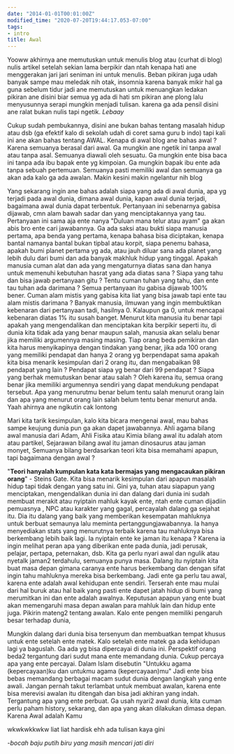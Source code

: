 ```yaml
---
date: "2014-01-01T00:01:00Z"
modified_time: "2020-07-20T19:44:17.053-07:00"
tags:
- intro
title: Awal
---
```


Yooww akhirnya ane memutuskan untuk menulis blog atau (curhat di blog) nulis artikel setelah sekian lama berpikir dan ntah kenapa hati ane menggerakan jari jari seniman ini untuk menulis. Beban pikiran juga udah banyak sampe mau meledak nih otak, insomnia karena banyak mikir hal ga guna sebelum tidur jadi ane memutuskan untuk menuangkan ledakan pikiran ane disini biar semua yg ada di hati sm pikiran ane plong lalu menyusunnya serapi mungkin menjadi tulisan. karena ga ada pensil disini ane ralat bukan nulis tapi ngetik. _Lebaay_

  

Cukup sudah pembukannya, disini ane bukan bahas tentang masalah hidup atau dsb (ga efektif kalo di sekolah udah di coret sama guru b indo) tapi kali ini ane akan bahas tentang AWAL. Kenapa di awal blog ane bahas awal ? Karena semuanya berasal dari awal. Ga mungkin ane ngetik ini tanpa awal atau tanpa asal. Semuanya diawali oleh sesuatu. Ga mungkin ente bisa baca ini tanpa ada ibu bapak ente yg kimpoian. Ga mungkin bapak ibu ente ada tanpa sebuah pertemuan. Semuanya pasti memiliki awal dan semuanya ga akan ada kalo ga ada awalan. Makin kesini makin ngelantur nih blog

  

Yang sekarang ingin ane bahas adalah siapa yang ada di awal dunia, apa yg terjadi pada awal dunia, dimana awal dunia, kapan awal dunia terjadi, bagaimana awal dunia dapat terbentuk. Pertanyaan ini sebenarnya gabisa dijawab, cmn alam bawah sadar dan yang menciptakannya yang tau. Pertanyaan ini sama aja ente nanya "Duluan mana telur atau ayam" ga akan abis bro ente cari jawabannya. Ga ada saksi atau bukti siapa manusia pertama, apa benda yang pertama, kenapa bahasa bisa diciptakan, kenapa bantal namanya bantal bukan tipbal atau korpit, siapa penemu bahasa, apakah bumi planet pertama yg ada, atau jauh diluar sana ada planet yang lebih dulu dari bumi dan ada banyak makhluk hidup yang tinggal. Apakah manusia cuman alat dan ada yang mengaturnya diatas sana dan hanya untuk memenuhi kebutuhan hasrat yang ada diatas sana ? Siapa yang tahu dan bisa jawab pertanyaan gitu ? Tentu cuman tuhan yang tahu, dan ente tau tuhan ada darimana ? Semua pertanyaan itu gabisa dijawab 100% bener. Cuman alam mistis yang gabisa kita liat yang bisa jawab tapi ente tau alam mistis darimana ? Banyak manusia, ilmuwan yang ingin membuktikan kebenaran dari pertanyaan tadi, hasilnya 0. Kalaupun ga 0, untuk mencapai kebenaran diatas 1% itu susah banget. Menurut kita manusia itu benar tapi apakah yang mengendalikan dan menciptakan kita berpikir seperti itu, di dunia kita tidak ada yang benar maupun salah, manusia akan selalu benar jika memiliki argumennya masing masing. Tiap orang beda pemikiran dan kita harus menyikapinya dengan tindakan yang benar, jika ada 100 orang yang memiliki pendapat dan hanya 2 orang yg berpendapat sama apakah kita bisa menarik kesimpulan dari 2 orang itu, dan mengabaikan 98 pendapat yang lain ? Pendapat siapa yg benar dari 99 pendapat ? Siapa yang berhak memutuskan benar atau salah ? Oleh karena itu, semua orang benar jika memiliki argumennya sendiri yang dapat mendukung pendapat tersebut. Apa yang menurutmu benar belum tentu salah menurut orang lain dan apa yang menurut orang lain salah belum tentu benar menurut anda. Yaah ahirnya ane ngikutin cak lontong

  

Mari kita tarik kesimpulan, kalo kita bicara mengenai awal, mau bahas sampe keujung dunia pun ga akan dapet jawabannya. Ahli agama bilang awal manusia dari Adam, Ahli Fisika atau Kimia bilang awal itu adalah atom atau partikel, Sejarawan bilang awal itu jaman dinosaurus atau jaman monyet, Semuanya bilang berdasarkan teori kita bisa memahami apapun, tapi bagaimana dengan awal ?

  

"**Teori hanyalah kumpulan kata kata bermajas yang mengacaukan pikiran orang**" - Steins Gate. Kita bisa menarik kesimpulan dari apapun masalah hidup tapi tidak dengan yang satu ini. Gini ya, tuhan atau siapapun yang menciptakan, mengendalikan dunia ini dan dalang dari dunia ini sudah membuat merakit atau nyiptain mahluk kayak ente, ntah ente cuman dijadiin pemuasnya , NPC atau karakter yang gagal, percayalah dalang ga sejahat itu. Dia itu dalang yang baik yang memberikan kesempatan mahluknya untuk berbuat semaunya lalu meminta pertanggungjawabannya. Ia hanya menyediakan stats yang menurutnya terbaik karena tau mahluknya bisa berkembang lebih baik lagi. Ia nyiptain ente ke jaman itu kenapa ? Karena ia ingin melihat peran apa yang diberikan ente pada dunia, jadi perusak, pelajar, pertapa, peternakan, dsb. Kita ga perlu nyari awal dan ngulik atau nyetalk jaman2 terdahulu, semuanya punya masa. Dalang itu nyiptain kita buat masa depan gimana caranya ente harus berkembang dan dengan sifat ingin tahu mahluknya mereka bisa berkembang. Jadi ente ga perlu tau awal, karena ente adalah awal kehidupan ente sendiri. Terserah ente mau mulai dari hal buruk atau hal baik yang pasti ente dapet jatah hidup di bumi yang merumitkan ini dan ente adalah awalnya. Keputusan apapun yang ente buat akan memengaruhi masa depan awalan para mahluk lain dan hidup ente juga. Pikirin mateng2 tentang awalan. Kalo ente pengen memiliki pengaruh besar terhadap dunia,

  

Mungkin dalang dari dunia bisa tersenyum dan membuatkan tempat khusus untuk ente setelah ente matek. Kalo setelah ente matek ga ada kehidupan lagi ya baguslah. Ga ada yg bisa dipercayai di dunia ini. Perspektif orang beda2 tergantung dari sudut mana ente memandang dunia. Cukup percaya apa yang ente percayai. Dalam Islam disebutin "Untukku agama (kepercayaan)ku dan untukmu agama (kepercayaan)mu" Jadi ente bisa bebas memandang berbagai macam sudut dunia dengan langkah yang ente awali. Jangan pernah takut terlambat untuk membuat awalan, karena ente bisa merevisi awalan itu ditengah dan bisa jadi akhiran yang indah. Tergantung apa yang ente perbuat. Ga usah nyari2 awal dunia, kita cuman perlu paham history, sekarang, dan apa yang akan dilakukan dimasa depan. Karena Awal adalah Kamu

  

wkwkwkkwkw liat liat hardisk ehh ada tulisan kaya gini

\-_bocah baju putih biru yang masih mencari jati diri_